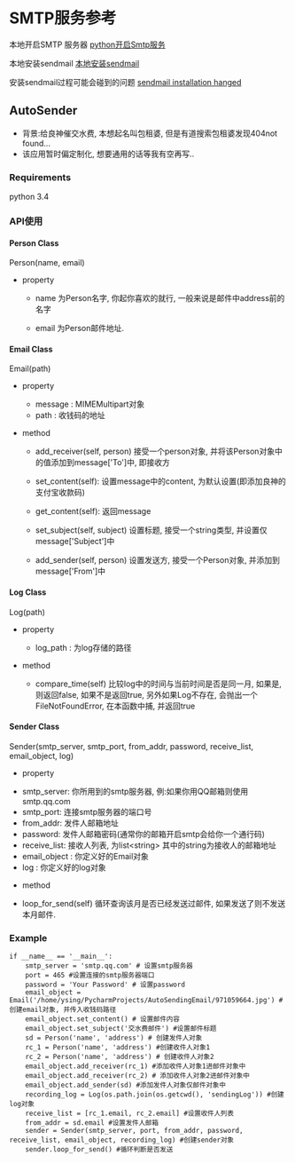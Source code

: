 # SMTP服务参考

本地开启SMTP 服务器
[python开启Smtp服务](https://stackoverflow.com/questions/5619914/sendmail-errno61-connection-refused)

本地安装sendmail
[本地安装sendmail](https://gist.github.com/adamstac/7462202)

安装sendmail过程可能会碰到的问题
[sendmail installation hanged](https://askubuntu.com/questions/937666/ubuntu-16-04-command-line-sendmail-installation-hanged)


## AutoSender
* 背景:给良神催交水费, 本想起名叫包租婆, 但是有道搜索包租婆发现404not found...
* 该应用暂时偏定制化, 想要通用的话等我有空再写..
### Requirements
python 3.4

### API使用
#### Person Class
  Person(name, email)
  * property
    - name
    为Person名字, 你起你喜欢的就行, 一般来说是邮件中address前的名字
    
    - email
    为Person邮件地址.
    
#### Email Class
  Email(path)
  * property
    - message : MIMEMultipart对象
    - path : 收钱码的地址
    
  * method
    - add_receiver(self, person)
      接受一个person对象, 并将该Person对象中的值添加到message['To']中, 即接收方
      
    - set_content(self):
      设置message中的content, 为默认设置(即添加良神的支付宝收款码)
      
    - get_content(self):
      返回message
     
    - set_subject(self, subject)
      设置标题, 接受一个string类型, 并设置仅message['Subject']中
    
    - add_sender(self, person)
      设置发送方, 接受一个Person对象, 并添加到message['From']中

#### Log Class
  Log(path)
  * property
    - log_path : 为log存储的路径
  
  * method
    - compare_time(self)
      比较log中的时间与当前时间是否是同一月, 如果是, 则返回false, 如果不是返回true, 另外如果Log不存在, 会抛出一个FileNotFoundError, 在本函数中捕, 并返回true

#### Sender Class
  Sender(smtp_server, smtp_port, from_addr, password, receive_list, email_object, log)
  * property
   - smtp_server: 你所用到的smtp服务器, 例:如果你用QQ邮箱则使用smtp.qq.com
   - smtp_port: 连接smtp服务器的端口号
   - from_addr: 发件人邮箱地址
   - password: 发件人邮箱密码(通常你的邮箱开启smtp会给你一个通行码)
   - receive_list: 接收人列表, 为list&lt;string&gt; 其中的string为接收人的邮箱地址
   - email_object : 你定义好的Email对象
   - log : 你定义好的log对象
  * method
   - loop_for_send(self)
     循环查询该月是否已经发送过邮件, 如果发送了则不发送本月邮件.


### Example
```
if __name__ == '__main__':
    smtp_server = 'smtp.qq.com' # 设置smtp服务器
    port = 465 #设置连接的smtp服务器端口
    password = 'Your Password' # 设置password
    email_object = Email('/home/ysing/PycharmProjects/AutoSendingEmail/971059664.jpg') #创建email对象, 并传入收钱码路径
    email_object.set_content() # 设置邮件内容
    email_object.set_subject('交水费邮件') #设置邮件标题
    sd = Person('name', 'address') # 创建发件人对象
    rc_1 = Person('name', 'address') #创建收件人对象1
    rc_2 = Person('name', 'address') # 创建收件人对象2
    email_object.add_receiver(rc_1) #添加收件人对象1进邮件对象中
    email_object.add_receiver(rc_2) # 添加收件人对象2进邮件对象中
    email_object.add_sender(sd) #添加发件人对象仅邮件对象中
    recording_log = Log(os.path.join(os.getcwd(), 'sendingLog')) #创建log对象
    receive_list = [rc_1.email, rc_2.email] #设置收件人列表
    from_addr = sd.email #设置发件人邮箱
    sender = Sender(smtp_server, port, from_addr, password, receive_list, email_object, recording_log) #创建sender对象
    sender.loop_for_send() #循环判断是否发送
```
